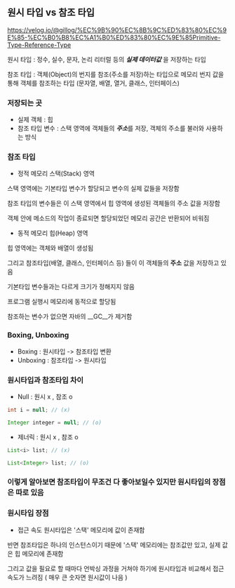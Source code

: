## 원시 타입 vs 참조 타입
https://velog.io/@gillog/%EC%9B%90%EC%8B%9C%ED%83%80%EC%9E%85-%EC%B0%B8%EC%A1%B0%ED%83%80%EC%9E%85Primitive-Type-Reference-Type

원시 타입 : 정수, 실수, 문자, 논리 리터럴 등의 ***실제 데이터값*** 을 저장하는 타입

참조 타입 : 객체(Object)의 번지를 참조(주소를 저장)하는 타입으로 메모리 번지 값을 통해 객체를 참조하는 타입 (문자열, 배열, 열거, 클래스, 인터페이스)

### 저장되는 곳
- 실제 객체 : 힙
- 참조 타입 변수 : 스택 영역에 객체들의 ***주소***를 저장, 객체의 주소를 불러와 사용하는 방식

### 참조 타입

- 정적 메모리 스택(Stack) 영역

스택 영역에는 기본타입 변수가 할당되고 변수의 실제 값들을 저장함

참조 타입의 변수들은 이 스택 영역에서 힙 영역에 생성된 객체들의 주소 값을 저장함

객체 안에 메소드의 작업이 종료되면 할당되었던 메모리 공간은 반환되어 비워짐

- 동적 메모리 힙(Heap) 영역

힙 영역에는 객체와 배열이 생성됨

그리고 참조타입(배열, 클래스, 인터페이스 등) 들이 이 객체들의 __주소__ 값을 저장하고 있음

기본타입 변수들과는 다르게 크기가 정해지지 않음

프로그램 실행시 메모리에 동적으로 할당됨

참조하는 변수가 없으면 자바의 __GC__가 제거함

### Boxing, Unboxing
- Boxing : 원시타입 -> 참조타입 변환
- Unboxing : 참조타입 -> 원시타입

### 원시타입과 참조타입 차이

- Null : 원시 x , 참조 o
~~~java
int i = null; // (x)

Integer integer = null; // (o)
~~~
- 제너릭 : 원시 x , 참조 o
~~~java
List<i> list; // (x)

List<Integer> list; // (o)
~~~

### 이렇게 알아보면 참조타입이 무조건 다 좋아보일수 있지만 원시타입의 장점은 따로 있음

### 원시타입 장점

- 접근 속도
원시타입은 '스택' 메모리에 값이 존재함

반면 참조타입은 하나의 인스턴스이기 때문에 '스택' 메모리에는 참조값만 있고, 실제 값은 힙 메모리에 존재함

그리고 값을 필요로 할 때마다 언박싱 과정을 거쳐야 하기에 원시타입과 비교해서 접근 속도가 느려짐 ( 매우 큰 숫자면 원시값이 나음 )
